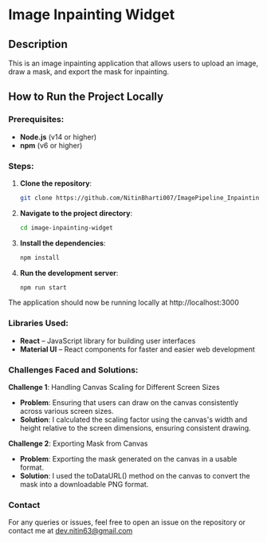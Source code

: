 # Image Inpainting Widget

## Description
This is an image inpainting application that allows users to upload an image, draw a mask, and export the mask for inpainting.

## How to Run the Project Locally

### Prerequisites:
- **Node.js** (v14 or higher)
- **npm** (v6 or higher)

### Steps:
1. **Clone the repository**:
   ```bash
   git clone https://github.com/NitinBharti007/ImagePipeline_Inpainting.git
2. **Navigate to the project directory**:
   ```bash
   cd image-inpainting-widget
3. **Install the dependencies**:
   ```bash
   npm install
4. **Run the development server**:
   ```bash
   npm run start
The application should now be running locally at http://localhost:3000

### Libraries Used:
- **React** – JavaScript library for building user interfaces
- **Material UI** – React components for faster and easier web development

### Challenges Faced and Solutions:
**Challenge 1**: Handling Canvas Scaling for Different Screen Sizes
- **Problem**: Ensuring that users can draw on the canvas consistently across various screen sizes.
- **Solution**: I calculated the scaling factor using the canvas's width and height relative to the screen dimensions, ensuring consistent drawing.

**Challenge 2**: Exporting Mask from Canvas
- **Problem**: Exporting the mask generated on the canvas in a usable format.
- **Solution**: I used the toDataURL() method on the canvas to convert the mask into a downloadable PNG format.

### Contact
For any queries or issues, feel free to open an issue on the repository or contact me at dev.nitin63@gmail.com
